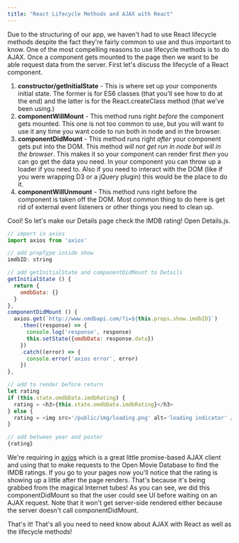```yaml
---
title: "React Lifecycle Methods and AJAX with React"
---
```


Due to the structuring of our app, we haven't had to use React lifecycle methods despite the fact they're fairly common to use and thus important to know. One of the most compelling reasons to use lifecycle methods is to do AJAX. Once a component gets mounted to the page then we want to be able request data from the server. First let's discuss the lifecycle of a React component.

1. __constructor/getInitialState__ - This is where set up your components initial state. The former is for ES6 classes (that you'll see how to do at the end) and the latter is for the React.createClass method (that we've been using.)
1. __componentWillMount__ - This method runs right _before_ the component gets mounted. This one is not too common to use, but you will want to use it any time you want code to run both in node and in the browser.
1. __componentDidMount__ - This method runs right _after_ your component gets put into the DOM. This method _will not get run in node but will in the browser_. This makes it so your component can render first _then_ you can go get the data you need. In your component you can throw up a loader if you need to. Also if you need to interact with the DOM (like if you were wrapping D3 or a jQuery plugin) this would be the place to do it.
1. __componentWillUnmount__ - This method runs right before the component is taken off the DOM. Most common thing to do here is get rid of external event listeners or other things you need to clean up.

Cool! So let's make our Details page check the IMDB rating! Open Details.js.

```javascript
// import in axios
import axios from 'axios'

// add propType inside show
imdbID: string

// add getInitialState and componentDidMount to Details
getInitialState () {
  return {
    omdbData: {}
  }
},
componentDidMount () {
  axios.get(`http://www.omdbapi.com/?i=${this.props.show.imdbID}`)
    .then((response) => {
      console.log('response', response)
      this.setState({omdbData: response.data})
    })
    .catch((error) => {
      console.error('axios error', error)
    })
},

// add to render before return
let rating
if (this.state.omdbData.imdbRating) {
  rating = <h3>{this.state.omdbData.imdbRating}</h3>
} else {
  rating = <img src='/public/img/loading.png' alt='loading indicator' />
}

// add between year and poster
{rating}
```

We're requiring in [axios][axios] which is a great little promise-based AJAX client and using that to make requests to the Open Movie Database to find the IMDB ratings. If you go to your pages now you'll notice that the rating is showing up a little after the page renders. That's because it's being grabbed from the magical Internet tubes! As you can see, we did this componentDidMount so that the user could see UI before waiting on an AJAX request. Note that it won't get server-side rendered either because the server doesn't call componentDidMount.

That's it! That's all you need to need know about AJAX with React as well as the lifecycle methods!

[axios]: https://github.com/mzabriskie/axios
